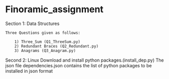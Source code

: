 # Finoramic_assignment
Section 1: Data Structures

    Three Questions given as follows:
    
        1) Three_Sum (Q1_ThreeSum.py)               
        2) Redundant Braces (Q2_Redundant.py)           
        3) Anagrams (Q3_Anagram.py)             
    
Second 2: Linux
    Download and install python packages.(install_dep.py)
    The json file dependencies.json contains the list of python packages to be installed in json format
    
